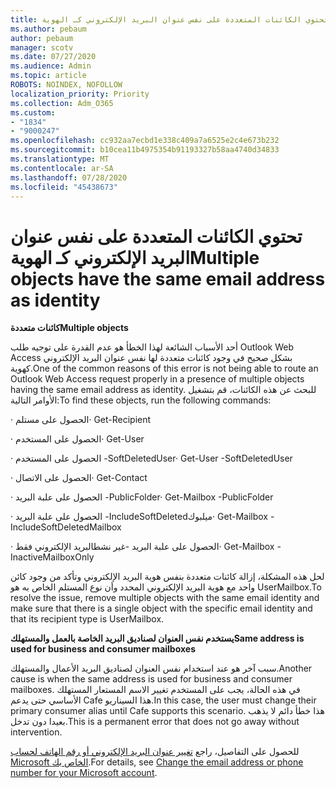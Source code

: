 ```yaml
---
title: تحتوي الكائنات المتعددة على نفس عنوان البريد الإلكتروني كـ الهوية
ms.author: pebaum
author: pebaum
manager: scotv
ms.date: 07/27/2020
ms.audience: Admin
ms.topic: article
ROBOTS: NOINDEX, NOFOLLOW
localization_priority: Priority
ms.collection: Adm_O365
ms.custom:
- "1834"
- "9000247"
ms.openlocfilehash: cc932aa7ecbd1e338c409a7a6525e2c4e673b232
ms.sourcegitcommit: b10cea11b4975354b91193327b58aa4740d34833
ms.translationtype: MT
ms.contentlocale: ar-SA
ms.lasthandoff: 07/28/2020
ms.locfileid: "45438673"
---
```

# <a name="multiple-objects-have-the-same-email-address-as-identity"></a><span data-ttu-id="48a9f-102">تحتوي الكائنات المتعددة على نفس عنوان البريد الإلكتروني كـ الهوية</span><span class="sxs-lookup"><span data-stu-id="48a9f-102">Multiple objects have the same email address as identity</span></span>

<span data-ttu-id="48a9f-103">**كائنات متعددة**</span><span class="sxs-lookup"><span data-stu-id="48a9f-103">**Multiple objects**</span></span>

<span data-ttu-id="48a9f-104">أحد الأسباب الشائعة لهذا الخطأ هو عدم القدرة على توجيه طلب Outlook Web Access بشكل صحيح في وجود كائنات متعددة لها نفس عنوان البريد الإلكتروني كهوية.</span><span class="sxs-lookup"><span data-stu-id="48a9f-104">One of the common reasons of this error is not being able to route an Outlook Web Access request properly in a presence of multiple objects having the same email address as identity.</span></span> <span data-ttu-id="48a9f-105">للبحث عن هذه الكائنات، قم بتشغيل الأوامر التالية:</span><span class="sxs-lookup"><span data-stu-id="48a9f-105">To find these objects, run the following commands:</span></span>

<span data-ttu-id="48a9f-106">· الحصول على مستلم<email address></span><span class="sxs-lookup"><span data-stu-id="48a9f-106">· Get-Recipient <email address></span></span>

<span data-ttu-id="48a9f-107">· الحصول على المستخدم<email address></span><span class="sxs-lookup"><span data-stu-id="48a9f-107">· Get-User <email address></span></span>

<span data-ttu-id="48a9f-108">· الحصول على المستخدم <email address> -SoftDeletedUser</span><span class="sxs-lookup"><span data-stu-id="48a9f-108">· Get-User <email address> -SoftDeletedUser</span></span>

<span data-ttu-id="48a9f-109">· الحصول على الاتصال<email address></span><span class="sxs-lookup"><span data-stu-id="48a9f-109">· Get-Contact <email address></span></span>

<span data-ttu-id="48a9f-110">· الحصول على علبة البريد <email address> -PublicFolder</span><span class="sxs-lookup"><span data-stu-id="48a9f-110">· Get-Mailbox <email address> -PublicFolder</span></span>

<span data-ttu-id="48a9f-111">· الحصول على علبة البريد <email address> -IncludeSoftDeletedميلبوك</span><span class="sxs-lookup"><span data-stu-id="48a9f-111">· Get-Mailbox <email address> -IncludeSoftDeletedMailbox</span></span>

<span data-ttu-id="48a9f-112">· الحصول على علبة البريد <email address> -غير نشطالبريد الإلكتروني فقط</span><span class="sxs-lookup"><span data-stu-id="48a9f-112">· Get-Mailbox <email address> -InactiveMailboxOnly</span></span>

<span data-ttu-id="48a9f-113">لحل هذه المشكلة، إزالة كائنات متعددة بنفس هوية البريد الإلكتروني وتأكد من وجود كائن واحد مع هوية البريد الإلكتروني المحدد وأن نوع المستلم الخاص به هو UserMailbox.</span><span class="sxs-lookup"><span data-stu-id="48a9f-113">To resolve the issue, remove multiple objects with the same email identity and make sure that there is a single object with the specific email identity and that its recipient type is UserMailbox.</span></span>

<span data-ttu-id="48a9f-114">**يستخدم نفس العنوان لصناديق البريد الخاصة بالعمل والمستهلك**</span><span class="sxs-lookup"><span data-stu-id="48a9f-114">**Same address is used for business and consumer mailboxes**</span></span>

<span data-ttu-id="48a9f-115">سبب آخر هو عند استخدام نفس العنوان لصناديق البريد الأعمال والمستهلك.</span><span class="sxs-lookup"><span data-stu-id="48a9f-115">Another cause is when the same address is used for business and consumer mailboxes.</span></span> <span data-ttu-id="48a9f-116">في هذه الحالة، يجب على المستخدم تغيير الاسم المستعار المستهلك الأساسي حتى يدعم Cafe هذا السيناريو.</span><span class="sxs-lookup"><span data-stu-id="48a9f-116">In this case, the user must change their primary consumer alias until Cafe supports this scenario.</span></span> <span data-ttu-id="48a9f-117">هذا خطأ دائم لا يذهب بعيدا دون تدخل.</span><span class="sxs-lookup"><span data-stu-id="48a9f-117">This is a permanent error that does not go away without intervention.</span></span>

<span data-ttu-id="48a9f-118">للحصول على التفاصيل، راجع [تغيير عنوان البريد الإلكتروني أو رقم الهاتف لحساب Microsoft الخاص بك](https://support.microsoft.com/help/11545/microsoft-account-rename-your-personal-account).</span><span class="sxs-lookup"><span data-stu-id="48a9f-118">For details, see [Change the email address or phone number for your Microsoft account](https://support.microsoft.com/help/11545/microsoft-account-rename-your-personal-account).</span></span>